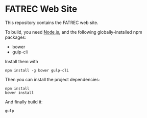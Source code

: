 # FATREC Web Site

This repository contains the FATREC web site.

To build, you need [Node.js](https://nodejs.org/), and the following globally-installed npm packages:

- bower
- gulp-cli

Install them with

    npm install -g bower gulp-cli

Then you can install the project dependencies:

    npm install
    bower install

And finally build it:

    gulp